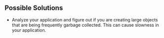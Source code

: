 ## Possible Solutions
* Analyze your application and figure out if you are creating large objects that are being frequently garbage collected. This can cause slowness in your application.
